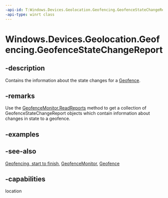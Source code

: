 ```yaml
---
-api-id: T:Windows.Devices.Geolocation.Geofencing.GeofenceStateChangeReport
-api-type: winrt class
---
```


<!-- Class syntax.
public class GeofenceStateChangeReport : Windows.Devices.Geolocation.Geofencing.IGeofenceStateChangeReport
-->

# Windows.Devices.Geolocation.Geofencing.GeofenceStateChangeReport

## -description
Contains the information about the state changes for a [Geofence](geofence.md).

## -remarks
Use the [GeofenceMonitor.ReadReports](geofencemonitor_readreports_231406138.md) method to get a collection of GeofenceStateChangeReport objects which contain information about changes in state to a geofence.

## -examples

## -see-also
[Geofencing, start to finish](https://docs.microsoft.com/previous-versions/windows/apps/dn263199(v=win.10)), [GeofenceMonitor](geofencemonitor.md), [Geofence](geofence.md)
## -capabilities
location
